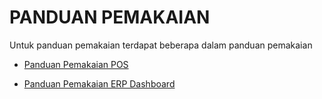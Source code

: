 # PANDUAN PEMAKAIAN

Untuk panduan pemakaian terdapat beberapa dalam panduan pemakaian
- [Panduan Pemakaian POS](pemakaian_pos.md)

- [Panduan Pemakaian ERP Dashboard](pemakaian_erp_dashboard.md)